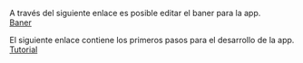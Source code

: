 


A través del siguiente enlace es posible editar el baner para la app.<br/>
[Baner](https://www.canva.com/design/DAFNK-Ue4Dc/L7Mb1y7KrhPsH2LNe7nRTw/view?utm_content=DAFNK-Ue4Dc&utm_campaign=designshare&utm_medium=link&utm_source=publishsharelink&mode=preview)

El siguiente enlace contiene los primeros pasos para el desarrollo de la app.<br/>
[Tutorial](https://drive.google.com/file/d/1_5UtuuxVOgbDe2BXuu-aFmPpRb7MjVWM/view?usp=sharing)

